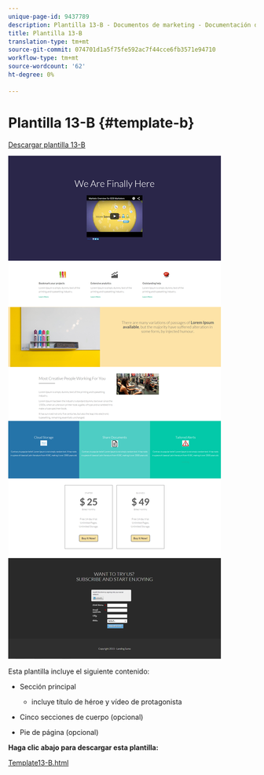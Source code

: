```yaml
---
unique-page-id: 9437789
description: Plantilla 13-B - Documentos de marketing - Documentación del producto
title: Plantilla 13-B
translation-type: tm+mt
source-git-commit: 074701d1a5f75fe592ac7f44cce6fb3571e94710
workflow-type: tm+mt
source-wordcount: '62'
ht-degree: 0%

---
```



# Plantilla 13-B {#template-b}

[Descargar plantilla 13-B](https://docs.marketo.com/download/attachments/9437789/template-13b.html?version=1&amp;modificationdate=1438979980000&amp;api=v2)

![](assets/image2015-8-11-10-3a48-3a42.png)

Esta plantilla incluye el siguiente contenido:

* Sección principal

   * incluye título de héroe y vídeo de protagonista

* Cinco secciones de cuerpo (opcional)
* Pie de página (opcional)

**Haga clic abajo para descargar esta plantilla:**

[Template13-B.html](https://docs.marketo.com/download/attachments/9437789/template-13b.html?version=1&amp;modificationdate=1438979980000&amp;api=v2)
